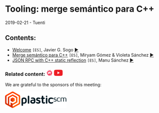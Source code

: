 # Tooling: merge semántico para C++
2019-02-21 - Tuenti

## Contents:
- [Welcome](welcome.pdf) `[ES]`, Javier G. Sogo [&#x25b6;](https://youtu.be/Fc4mAI5cDUQ)
- [Merge semántico para C++](plasticscm.pdf) `[ES]`, Míryam Gómez & Violeta Sánchez [&#x25b6;](https://youtu.be/)
- [JSON RPC with C++ static reflection](json_rpc.pdf) `[ES]`, Manu Sánchez [&#x25b6;](https://youtu.be/)

### Related content: [<img src="../assets/brand-logos/meetup.svg" alt="meetup" height="20"/>](https://www.meetup.com/es-ES/Madrid-C-Cpp/events/259071893/) [<img src="../assets/brand-logos/youtube.svg" alt="youtube" height="20"/>](https://youtu.be/Fc4mAI5cDUQ)

We are grateful to the sponsors of this meeting:  

[<img src="../assets/sponsor-logos/plastic_scm.png" alt="PlasticSCM" width="200"/>](https://www.plasticscm.com/)
